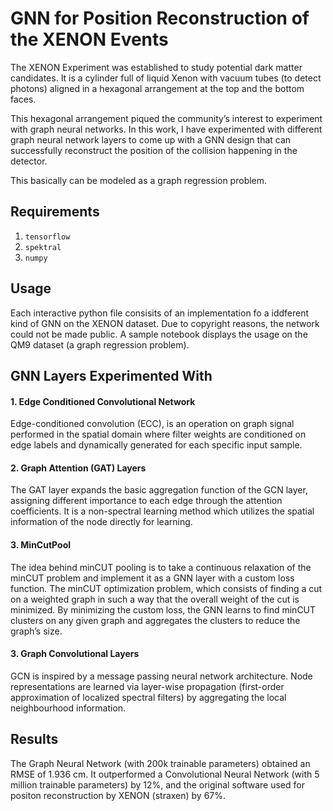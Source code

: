 # GNN for Position Reconstruction of the XENON Events

The XENON Experiment was established to study potential dark matter candidates. It is a cylinder full of liquid Xenon with vacuum tubes (to detect photons) aligned in a hexagonal arrangement at the top and the bottom faces.

This hexagonal arrangement piqued the community’s interest to experiment with graph neural networks. In this work, I have experimented with different graph neural network layers to come up with a GNN design that can successfully reconstruct the position of the collision happening in the detector.

This basically can be modeled as a graph regression problem.

 ## Requirements
 1. ```tensorflow```
 2. ```spektral```
 3. ```numpy```


 ## Usage
Each interactive python file consisits of an implementation fo a iddferent kind of GNN on the XENON dataset. Due to copyright reasons, the network could not be made public. A sample notebook displays the usage on the QM9 dataset (a graph regression problem).

## GNN Layers Experimented With

#### 1. Edge Conditioned Convolutional Network

Edge-conditioned convolution
(ECC), is an operation on graph signal performed in the spatial domain where filter weights are conditioned on edge
labels and dynamically generated for each specific input sample.

#### 2. Graph Attention (GAT) Layers

The GAT layer expands the basic aggregation function of the GCN layer, assigning different importance to each edge through the attention coefficients. It is a non-spectral learning method which utilizes the spatial information of the node directly for learning.

#### 3. MinCutPool

The idea behind minCUT pooling is to take a continuous relaxation of the minCUT problem and implement it as a GNN layer with a custom loss function.  The minCUT optimization problem, which consists of finding a cut on a weighted graph in such a way that the overall weight of the cut is minimized. By minimizing the custom loss, the GNN learns to find minCUT clusters on any given graph and aggregates the clusters to reduce the graph’s size.


#### 3. Graph Convolutional Layers

GCN is inspired by a message passing neural network architecture. Node representations are learned via layer-wise propagation (first-order approximation of localized spectral filters) by aggregating the local neighbourhood information.

## Results
The Graph Neural Network (with 200k trainable parameters) obtained an RMSE of 1.936 cm. It outperformed a Convolutional Neural Network (with 5 million trainable parameters) by 12%, and the original software used for positon reconstruction by XENON (straxen) by 67%.
